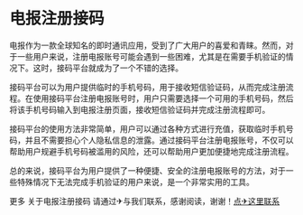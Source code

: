 # 电报注册接码

电报作为一款全球知名的即时通讯应用，受到了广大用户的喜爱和青睐。然而，对于一些用户来说，注册电报账号可能会遇到一些困难，尤其是在需要手机验证的情况下。这时，接码平台就成为了一个不错的选择。

接码平台可以为用户提供临时的手机号码，用于接收短信验证码，从而完成注册流程。在使用接码平台注册电报账号时，用户只需要选择一个可用的手机号码，然后将该手机号码输入到电报注册页面，接收短信验证码并完成注册流程即可。

接码平台的使用方法非常简单，用户可以通过各种方式进行充值，获取临时手机号码，并且不需要担心个人隐私信息的泄露。通过接码平台注册电报账号，不仅可以帮助用户规避手机号码被滥用的风险，还可以帮助用户更加便捷地完成注册流程。

总的来说，接码平台为用户提供了一种便捷、安全的注册电报账号的方法，对于一些特殊情况下无法完成手机验证的用户来说，是一个非常实用的工具。

更多 关于电报注册接码 请通过✈与我们联系，感谢阅读，谢谢！[点✈这里联系](https://gg.k02.cc)